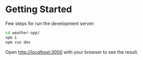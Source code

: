 # Getting Started

Few steps for run the development server:

```bash
cd weather-app/
npm i
npm run dev
```

Open [http://localhost:3000](http://localhost:3000) with your browser to see the result.
